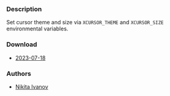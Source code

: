 ### Description

Set cursor theme and size via `XCURSOR_THEME` and `XCURSOR_SIZE` environmental variables.

### Download
- [2023-07-18](https://github.com/djpohly/dwl/compare/main...NikitaIvanovV:xcursor.patch)

### Authors
- [Nikita Ivanov](https://github.com/NikitaIvanovV)